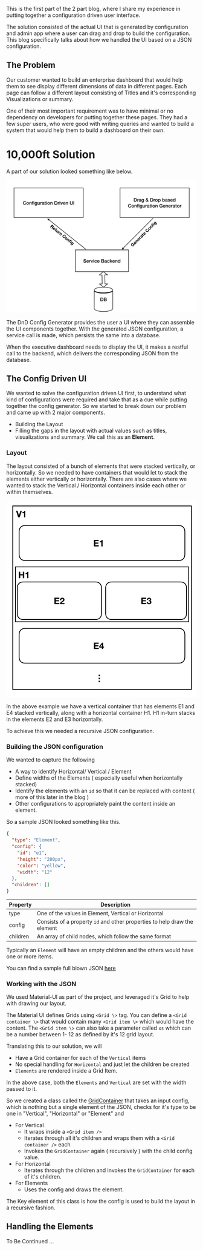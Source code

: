 This is the first part of the 2 part blog, where I share my experience in putting together a configuration driven user interface.

The solution consisted of the actual UI that is generated by configuration and admin app where a user can drag and drop to build the configuration.
This blog specifically talks about how we handled the UI based on a JSON configuration.

## The Problem

Our customer wanted to build an enterprise dashboard that would help them to see display different dimensions of data in different pages.
Each page can follow a different layout consisting of Titles and it's corresponding Visualizations or summary.

One of their most important requirement was to have minimal or no dependency on developers for putting together these pages.
They had a few super users, who were good with writing queries and wanted to build a system that would help them to build a dashboard on their own.

# 10,000ft Solution

A part of our solution looked something like below.

![Solution Blocks](./solution-blocks.png)

The DnD Config Generator provides the user a UI where they can assemble the UI components together.
With the generated JSON configuration, a service call is made, which persists the same into a database.

When the executive dashboard needs to display the UI, it makes a restful call to the backend, which delivers the corresponding JSON from the database.

## The Config Driven UI

We wanted to solve the configuration driven UI first, to understand what kind of configurations were required and take that as a cue while putting together the config generator.
So we started to break down our problem and came up with 2 major components.

- Building the Layout
- Filling the gaps in the layout with actual values such as titles, visualizations and summary. We call this as an **Element**.

### Layout

The layout consisted of a bunch of elements that were stacked vertically, or horizontally.
So we needed to have containers that would let to stack the elements either vertically or horizontally.
There are also cases where we wanted to stack the Vertical / Horizontal containers inside each other or within themselves.

![Layout example](./layout.png)

In the above example we have a vertical container that has elements E1 and E4 stacked vertically, along with a horizontal container H1.
H1 in-turn stacks in the elements E2 and E3 horizontally.

To achieve this we needed a recursive JSON configuration.

### Building the JSON configuration

We wanted to capture the following

- A way to identify Horizontal/ Vertical / Element
- Define widths of the Elements ( especially useful when horizontally stacked)
- Identify the elements with an `id` so that it can be replaced with content ( more of this later in the blog )
- Other configurations to appropriately paint the content inside an element.

So a sample JSON looked something like this.

```json
{
  "type": "Element",
  "config": {
    "id": "e1",
    "height": "200px",
    "color": "yellow",
    "width": "12"
  },
  "children": []
}
```

| Property | Description                                                               |
| -------- | ------------------------------------------------------------------------- |
| type     | One of the values in Element, Vertical or Horizontal                      |
| config   | Consists of a property `id` and other properties to help draw the element |
| children | An array of child nodes, which follow the same format                     |

Typically an `Element` will have an empty children and the others would have one or more items.

You can find a sample full blown JSON [here](./src/config/PageFormat.js)

### Working with the JSON

We used Material-UI as part of the project, and leveraged it's Grid to help with drawing our layout.

The Material UI defines Grids using `<Grid \>` tag. You can define a `<Grid container \>` that would contain many `<Grid item \>` which would have the content.
The `<Grid item \>` can also take a parameter called `xs` which can be a number between 1- 12 as defined by it's 12 grid layout.

Translating this to our solution, we will

- Have a Grid container for each of the `Vertical` items
- No special handling for `Horizontal` and just let the children be created
- `Elements` are rendered inside a Grid Item.

In the above case, both the `Elements` and `Vertical` are set with the width passed to it.

So we created a class called the [GridContainer](src/components/grid/GridContainer.js) that
takes an input config, which is nothing but a single element of the JSON, checks for it's type to be one in "Vertical", "Horizontal" or "Element" and

- For Vertical
  - It wraps inside a `<Grid item />`
  - Iterates through all it's children and wraps them with a `<Grid container />` each
  - Invokes the `GridContainer` again ( recursively ) with the child config value.
- For Horizontal
  - Iterates through the children and invokes the `GridContainer` for each of it's children.
- For Elements
  - Uses the config and draws the element.

The Key element of this class is how the config is used to build the layout in a recursive fashion.

## Handling the Elements

To Be Continued ...
